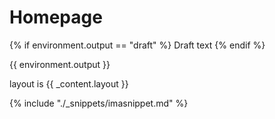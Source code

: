 # Homepage

{% if environment.output == "draft" %}
Draft text
{% endif %}

{{ environment.output }}

<p> layout is {{ _content.layout }}</p>

{% include "./_snippets/imasnippet.md" %}